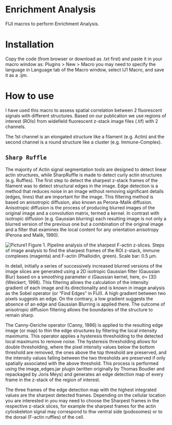 # Enrichment Analysis
FIJI macros to perform Enrichment Analysis.

# Installation
Copy the code (from browser or download as .txt first) and paste it in your macro window as: 
     Plugins > New > Macro
you may need to specify the language in Language tab of the Macro window, select IJ1 Macro, and save it as a .ijm.

# How to use 
I have used this macro to assess spatial correlation between 2 fluorescent signals with different structures. Based on our publication we use regions of interest (ROIs) from widefield fluorescent z-stack image files (.tif) with 2 channels.

The 1st channel is an elongated structure like a filament (e.g. Actin) and the second channel is a round structure like a cluster (e.g. Immune-Complex).

## `Sharp Ruffle`
The majority of Actin signal segmentation tools are designed to detect linear actin structures, while SharpRuffle is made to detect curly actin structures (e.g. Ruffles). 
The first step to detect the sharpest z-stack frames of the filament was to detect structural edges in the image. Edge detection is a method that reduces noise in an image without removing significant details (edges, lines) that are important for the image. This filtering method is based on anisotropic diffusion, also known as Perona-Malik diffusion. Anisotropic diffusion is the process of producing blurred images of the original image and a convolution matrix, termed a kernel. In contrast with isotropic diffusion (e.g. Gaussian blurring) each resulting image is not only a blurred version of the previous one but a combination of the original image and a filter that examines the local content for any orientation anisotropy (Perona and Malik, 1990). 

![Picture1](https://github.com/maroiliop/Enrichment-Analysis/assets/136265557/0f9a7a18-e6db-4630-88e2-bde1e8d30264)
Figure 1. Pipeline analysis of the sharpest F-actin z-slices. Steps of image analysis to find the sharpest frames of the ROI z-stack, immune complexes (magenta) and F-actin (Phalloidin, green). Scale bar: 0.5 µm.

In detail, initially a series of successively increased blurred versions of the image slices are generated using a 2D isotropic Gaussian filter (Gaussian Blur) based on a smoothing parameter σ (Gaussian kernel, here, σ= [3]) (Weickert, 1998). This filtering allows the calculation of the intensity gradient of each image and its directionality and is known in image analysis as the Sobel operator (or “Find Edges” in FIJI). A high gradient between two pixels suggests an edge. On the contrary, a low gradient suggests the absence of an edge and Gaussian Blurring is applied there. The outcome of anisotropic diffusion filtering allows the boundaries of the structure to remain sharp.

The Canny-Deriche operator (Canny, 1986) is applied to the resulting edge image (or map) to thin the edge structures by filtering the local intensity maximums. This operator applies a hysteresis thresholding to the detected local maximums to remove noise. The hysteresis thresholding allows for double thresholding, where the pixel intensity values below the bottom threshold are removed, the ones above the top threshold are preserved, and the intensity values falling between the two thresholds are preserved if only spatially associated with the above threshold. This process is performed using the image_edges.jar plugin (written originally by Thomas Boudier and repackaged by Joris Meys) and generates an edge detection map of every frame in the z-stack of the region of interest. 

The three frames of the edge detection map with the highest integrated values are the sharpest detected frames. Depending on the cellular location you are interested in you may need to choose the Sharpest frames in the respective z-stack slices, for example the sharpest frames for the actin cytoskeleton signal may correspond to thw ventral side (podosomes) or to the dorsal (F-actin ruffles) of the cell. 
